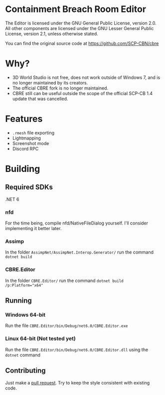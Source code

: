 Containment Breach Room Editor
======

The Editor is licensed under the GNU General Public License, version 2.0.
All other components are licensed under the GNU Lesser General Public License, version 2.1, unless otherwise stated.

You can find the original source code at https://github.com/SCP-CBN/cbre

# Why?

- 3D World Studio is not free, does not work outside of Windows 7, and is no longer maintained by its creators.
- The official CBRE fork is no longer maintained.
- CBRE still can be useful outside the scope of the official SCP-CB 1.4 update that was cancelled.

# Features

- `.rmesh` file exporting
- Lightmapping
- Screenshot mode
- Discord RPC

# Building

## Required SDKs

.NET 6

### nfd

For the time being, compile nfd/NativeFileDialog yourself. I'll consider implementing it better later.

### Assimp

In the folder `AssimpNet/AssimpNet.Interop.Generator/` run the command `dotnet build`

### CBRE.Editor

In the folder `CBRE.Editor/` run the command `dotnet build /p:Platform="x64"`

## Running

### Windows 64-bit

Run the file `CBRE.Editor/bin/Debug/net6.0/CBRE.Editor.exe`

### Linux 64-bit (Not tested yet)

Run the file `CBRE.Editor/bin/Debug/net6.0/CBRE.Editor.dll` using the `dotnet` command

## Contributing

Just make a [pull request](https://github.com/VirtualBrightPlayz/cbre/pulls). Try to keep the style consistent with existing code.
